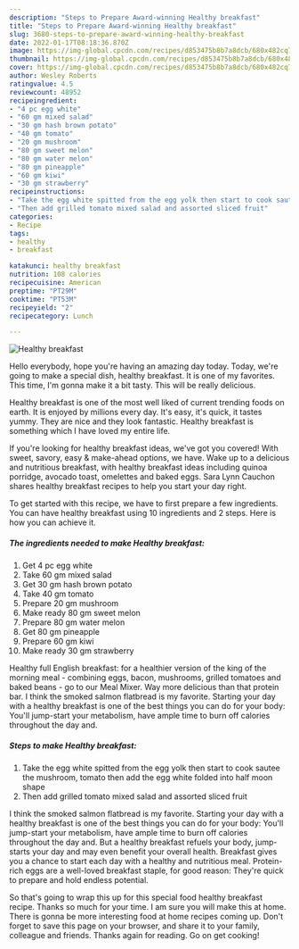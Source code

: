 ```yaml
---
description: "Steps to Prepare Award-winning Healthy breakfast"
title: "Steps to Prepare Award-winning Healthy breakfast"
slug: 3680-steps-to-prepare-award-winning-healthy-breakfast
date: 2022-01-17T08:18:36.870Z
image: https://img-global.cpcdn.com/recipes/d853475b8b7a8dcb/680x482cq70/healthy-breakfast-recipe-main-photo.jpg
thumbnail: https://img-global.cpcdn.com/recipes/d853475b8b7a8dcb/680x482cq70/healthy-breakfast-recipe-main-photo.jpg
cover: https://img-global.cpcdn.com/recipes/d853475b8b7a8dcb/680x482cq70/healthy-breakfast-recipe-main-photo.jpg
author: Wesley Roberts
ratingvalue: 4.5
reviewcount: 48952
recipeingredient:
- "4 pc egg white"
- "60 gm mixed salad"
- "30 gm hash brown potato"
- "40 gm tomato"
- "20 gm mushroom"
- "80 gm sweet melon"
- "80 gm water melon"
- "80 gm pineapple"
- "60 gm kiwi"
- "30 gm strawberry"
recipeinstructions:
- "Take the egg white spitted from the egg yolk then start to cook sautee the mushroom, tomato then add the egg white folded into half moon shape"
- "Then add grilled tomato mixed salad and assorted sliced fruit"
categories:
- Recipe
tags:
- healthy
- breakfast

katakunci: healthy breakfast 
nutrition: 108 calories
recipecuisine: American
preptime: "PT29M"
cooktime: "PT53M"
recipeyield: "2"
recipecategory: Lunch

---
```



![Healthy breakfast](https://img-global.cpcdn.com/recipes/d853475b8b7a8dcb/680x482cq70/healthy-breakfast-recipe-main-photo.jpg)

Hello everybody, hope you're having an amazing day today. Today, we're going to make a special dish, healthy breakfast. It is one of my favorites. This time, I'm gonna make it a bit tasty. This will be really delicious.

Healthy breakfast is one of the most well liked of current trending foods on earth. It is enjoyed by millions every day. It's easy, it's quick, it tastes yummy. They are nice and they look fantastic. Healthy breakfast is something which I have loved my entire life.

If you&#39;re looking for healthy breakfast ideas, we&#39;ve got you covered! With sweet, savory, easy &amp; make-ahead options, we have. Wake up to a delicious and nutritious breakfast, with healthy breakfast ideas including quinoa porridge, avocado toast, omelettes and baked eggs. Sara Lynn Cauchon shares healthy breakfast recipes to help you start your day right.


To get started with this recipe, we have to first prepare a few ingredients. You can have healthy breakfast using 10 ingredients and 2 steps. Here is how you can achieve it.

<!--inarticleads1-->

##### The ingredients needed to make Healthy breakfast:

1. Get 4 pc egg white
1. Take 60 gm mixed salad
1. Get 30 gm hash brown potato
1. Take 40 gm tomato
1. Prepare 20 gm mushroom
1. Make ready 80 gm sweet melon
1. Prepare 80 gm water melon
1. Get 80 gm pineapple
1. Prepare 60 gm kiwi
1. Make ready 30 gm strawberry


Healthy full English breakfast: for a healthier version of the king of the morning meal - combining eggs, bacon, mushrooms, grilled tomatoes and baked beans - go to our Meal Mixer. Way more delicious than that protein bar. I think the smoked salmon flatbread is my favorite. Starting your day with a healthy breakfast is one of the best things you can do for your body: You&#39;ll jump-start your metabolism, have ample time to burn off calories throughout the day and. 

<!--inarticleads2-->

##### Steps to make Healthy breakfast:

1. Take the egg white spitted from the egg yolk then start to cook sautee the mushroom, tomato then add the egg white folded into half moon shape
1. Then add grilled tomato mixed salad and assorted sliced fruit


I think the smoked salmon flatbread is my favorite. Starting your day with a healthy breakfast is one of the best things you can do for your body: You&#39;ll jump-start your metabolism, have ample time to burn off calories throughout the day and. But a healthy breakfast refuels your body, jump-starts your day and may even benefit your overall health. Breakfast gives you a chance to start each day with a healthy and nutritious meal. Protein-rich eggs are a well-loved breakfast staple, for good reason: They&#39;re quick to prepare and hold endless potential. 

So that's going to wrap this up for this special food healthy breakfast recipe. Thanks so much for your time. I am sure you will make this at home. There is gonna be more interesting food at home recipes coming up. Don't forget to save this page on your browser, and share it to your family, colleague and friends. Thanks again for reading. Go on get cooking!
